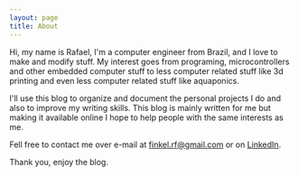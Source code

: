 ```yaml
---
layout: page
title: About
---
```


Hi, my name is Rafael, I'm a computer engineer from Brazil, and I love to make and modify stuff. My interest goes from programing, microcontrollers and other embedded computer stuff to less computer related stuff like 3d printing and even less computer related stuff like aquaponics.

I'll use this blog to organize and document the personal projects I do and also to improve my writing skills. This blog is mainly written for me but making it available online I hope to help people with the same interests as me.

Fell free to contact me over e-mail at finkel.rf@gmail.com or on [LinkedIn](https://www.linkedin.com/in/rafael-finkelstein-37589033/).

Thank you, enjoy the blog.

